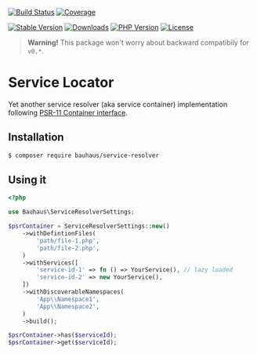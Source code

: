 [![Build Status]](https://github.com/bauhausphp/service-resolver/actions)
[![Coverage]](https://coveralls.io/github/bauhausphp/service-resolver?branch=main)

[![Stable Version]](https://packagist.org/packages/bauhaus/service-resolver)
[![Downloads]](https://packagist.org/packages/bauhaus/service-resolver)
[![PHP Version]](composer.json)
[![License]](LICENSE)

[Build Status]: https://img.shields.io/github/workflow/status/bauhausphp/service-resolver/CI?style=flat-square
[Coverage]: https://img.shields.io/coveralls/github/bauhausphp/service-resolver?style=flat-square
[Stable Version]: https://img.shields.io/packagist/v/bauhaus/service-resolver?style=flat-square
[Downloads]: https://img.shields.io/packagist/dt/bauhaus/service-resolver?style=flat-square
[PHP Version]: https://img.shields.io/packagist/php-v/bauhaus/service-resolver?style=flat-square
[License]: https://img.shields.io/github/license/bauhausphp/service-resolver?style=flat-square

> **Warning!** This package won't worry about backward compatibily for `v0.*`.

# Service Locator

Yet another service resolver (aka service container) implementation following
[PSR-11 Container interface](https://www.php-fig.org/psr/psr-11/).

## Installation

```sh
$ composer require bauhaus/service-resolver
```

## Using it

```php
<?php

use Bauhaus\ServiceResolverSettings;

$psrContainer = ServiceResolverSettings::new()
    ->withDefintionFiles(
        'path/file-1.php',
        'path/file-2.php',
    )
    ->withServices([
        'service-id-1' => fn () => YourService(), // lazy loaded
        'service-id-2' => new YourService(),
    ])
    ->withDiscoverableNamespaces(
        'App\\Namespace1',
        'App\\Namespace2',
    )
    ->build();

$psrContainer->has($serviceId);
$psrContainer->get($serviceId);
```

